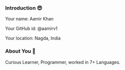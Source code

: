 ### Introduction 😎

Your name: Aamir Khan

Your GitHub id: @aamirv1

Your location: Nagda, India

### About You 👦

Curious Learner, Programmer, worked in 7+ Languages.